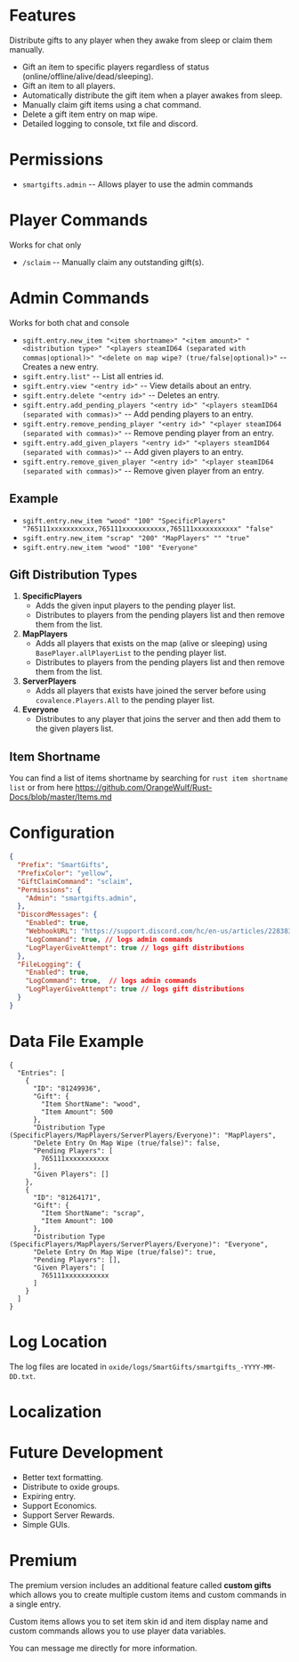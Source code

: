# Features
Distribute gifts to any player when they awake from sleep or claim them manually.
- Gift an item to specific players regardless of status (online/offline/alive/dead/sleeping).
- Gift an item to all players.
- Automatically distribute the gift item when a player awakes from sleep.
- Manually claim gift items using a chat command.
- Delete a gift item entry on map wipe.
- Detailed logging to console, txt file and discord.

# Permissions
 - `smartgifts.admin` -- Allows player to use the admin commands

# Player Commands
Works for chat only
- `/sclaim` -- Manually claim any outstanding gift(s).

# Admin Commands
Works for both chat and console
- `sgift.entry.new_item "<item shortname>" "<item amount>" "<distribution type>" "<players steamID64 (separated with commas|optional)>" "<delete on map wipe? (true/false|optional)>"` -- Creates a new entry.
- `sgift.entry.list"` -- List all entries id.
- `sgift.entry.view "<entry id>"` -- View details about an entry.
- `sgift.entry.delete "<entry id>"` -- Deletes an entry.
- `sgift.entry.add_pending_players "<entry id>" "<players steamID64 (separated with commas)>"` -- Add pending players to an entry.
- `sgift.entry.remove_pending_player "<entry id>" "<player steamID64 (separated with commas)>"` -- Remove pending player from an entry.
- `sgift.entry.add_given_players "<entry id>" "<players steamID64 (separated with commas)>"` -- Add given players to an entry.
- `sgift.entry.remove_given_player "<entry id>" "<player steamID64 (separated with commas)>"` -- Remove given player from an entry.

## Example
 - `sgift.entry.new_item "wood" "100" "SpecificPlayers" "765111xxxxxxxxxxx,765111xxxxxxxxxxx,765111xxxxxxxxxxx" "false"`
 - `sgift.entry.new_item "scrap" "200" "MapPlayers" "" "true"`
 - `sgift.entry.new_item "wood" "100" "Everyone"`

## Gift Distribution Types
 1. **SpecificPlayers**
    - Adds the given input players to the pending player list.
    - Distributes to players from the pending players list and then remove them from the list.
 2. **MapPlayers**
    - Adds all players that exists on the map (alive or sleeping) using `BasePlayer.allPlayerList` to the pending player list.
    - Distributes to players from the pending players list and then remove them from the list.
 3. **ServerPlayers**
    - Adds all players that exists have joined the server before using `covalence.Players.All` to the pending player list.
 4. **Everyone**
    - Distributes to any player that joins the server and then add them to the given players list.

## Item Shortname
You can find a list of items shortname by searching for `rust item shortname list` or from here https://github.com/OrangeWulf/Rust-Docs/blob/master/Items.md

# Configuration
```json
{
  "Prefix": "SmartGifts",
  "PrefixColor": "yellow",
  "GiftClaimCommand": "sclaim",
  "Permissions": {
    "Admin": "smartgifts.admin",
  },
  "DiscordMessages": {
    "Enabled": true,
    "WebhookURL": "https://support.discord.com/hc/en-us/articles/228383668-Intro-to-Webhooks",
    "LogCommand": true, // logs admin commands
    "LogPlayerGiveAttempt": true // logs gift distributions
  },
  "FileLogging": {
    "Enabled": true,
    "LogCommand": true,  // logs admin commands
    "LogPlayerGiveAttempt": true // logs gift distributions
  }
}
```

# Data File Example
```
{
  "Entries": [
    {
      "ID": "81249936",
      "Gift": {
        "Item ShortName": "wood",
        "Item Amount": 500
      },
      "Distribution Type (SpecificPlayers/MapPlayers/ServerPlayers/Everyone)": "MapPlayers",
      "Delete Entry On Map Wipe (true/false)": false,
      "Pending Players": [
        765111xxxxxxxxxxx
      ],
      "Given Players": []
    },
    {
      "ID": "81264171",
      "Gift": {
        "Item ShortName": "scrap",
        "Item Amount": 100
      },
      "Distribution Type (SpecificPlayers/MapPlayers/ServerPlayers/Everyone)": "Everyone",
      "Delete Entry On Map Wipe (true/false)": true,
      "Pending Players": [],
      "Given Players": [
        765111xxxxxxxxxxx
      ]
    }
  ]
}
```

# Log Location
The log files are located in `oxide/logs/SmartGifts/smartgifts_-YYYY-MM-DD.txt`.

# Localization

# Future Development
- Better text formatting.
- Distribute to oxide groups.
- Expiring entry.
- Support Economics.
- Support Server Rewards.
- Simple GUIs.

# Premium
The premium version includes an additional feature called **custom gifts** which allows you to create multiple custom items and custom commands in a single entry.

Custom items allows you to set item skin id and item display name and custom commands allows you to use player data variables.

You can message me directly for more information.